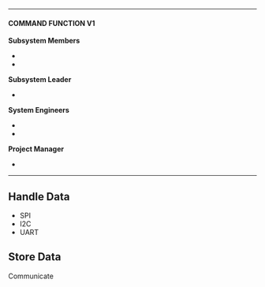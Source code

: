 
---
#### **COMMAND** **FUNCTION** **V1**

**Subsystem Members**

* 
* 

**Subsystem Leader**

* 

**System Engineers**

* 
* 

**Project Manager**

* 

---


## Handle Data

* SPI
* I2C
* UART

## Store Data



Communicate


